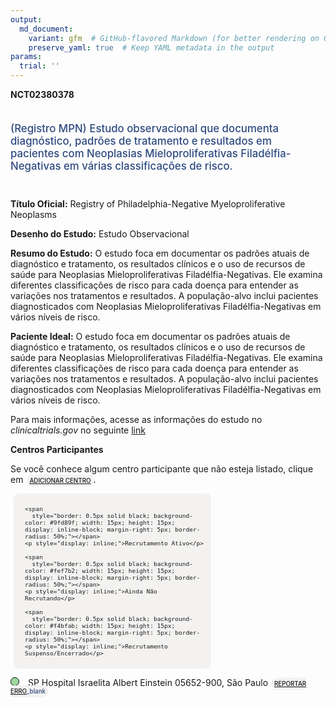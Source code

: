 ```yaml
---
output: 
  md_document:
    variant: gfm  # GitHub-flavored Markdown (for better rendering on GitHub)
    preserve_yaml: true  # Keep YAML metadata in the output
params:
  trial: ''
---
```


**NCT02380378**

<div style="padding: 5px 5px 5px 0px; font-size: 1.20em; font-weight: 500; color: #2E4A7F; text-align: left; margin-bottom: 20px">

(Registro MPN) Estudo observacional que documenta diagnóstico, padrões
de tratamento e resultados em pacientes com Neoplasias
Mieloproliferativas Filadélfia-Negativas em várias classificações de
risco.

</div>

**Título Oficial:** Registry of Philadelphia-Negative Myeloproliferative
Neoplasms

**Desenho do Estudo:** Estudo Observacional

**Resumo do Estudo:** O estudo foca em documentar os padrões atuais de
diagnóstico e tratamento, os resultados clínicos e o uso de recursos de
saúde para Neoplasias Mieloproliferativas Filadélfia-Negativas. Ele
examina diferentes classificações de risco para cada doença para
entender as variações nos tratamentos e resultados. A população-alvo
inclui pacientes diagnosticados com Neoplasias Mieloproliferativas
Filadélfia-Negativas em vários níveis de risco.

**Paciente Ideal:** O estudo foca em documentar os padrões atuais de
diagnóstico e tratamento, os resultados clínicos e o uso de recursos de
saúde para Neoplasias Mieloproliferativas Filadélfia-Negativas. Ele
examina diferentes classificações de risco para cada doença para
entender as variações nos tratamentos e resultados. A população-alvo
inclui pacientes diagnosticados com Neoplasias Mieloproliferativas
Filadélfia-Negativas em vários níveis de risco.

Para mais informações, acesse as informações do estudo no
*clinicaltrials.gov* no seguinte
[link](https://clinicaltrials.gov/ct2/show/NCT02380378)

**Centros Participantes**

Se você conhece algum centro participante que não esteja listado, clique
em
<span style="color: #2E4A7F; margin-left: 2px; padding: 4px; background-color: #f3f2f1; border-radius: 8px; font-weight: 500; font-size: 0.7em"><a
href="https://flazar.shinyapps.io/formsapp?study_nct_id=NCT02380378&amp;location_id=N%2FA&amp;location_full_name=N%2FA&amp;form_type=Adicionar%20Centro"
target="_blank">ADICIONAR CENTRO</a></span>.

<div style="margin-bottom: 8px; margin-left: 5px; padding: 8px; max-width: 300px; background-color: #f3f2f1; border-radius: 8px; font-size: 0.8em">

<div style="margin-left: 10px;">

    <span 
      style="border: 0.5px solid black; background-color: #9fd89f; width: 15px; height: 15px; display: inline-block; margin-right: 5px; border-radius: 50%;"></span>
    <p style="display: inline;">Recrutamento Ativo</p>

</div>

<div style="margin-left: 10px;">

    <span 
      style="border: 0.5px solid black; background-color: #fef7b2; width: 15px; height: 15px; display: inline-block; margin-right: 5px; border-radius: 50%;"></span>
    <p style="display: inline;">Ainda Não Recrutando</p>

</div>

<div style="margin-left: 10px;">

    <span 
      style="border: 0.5px solid black; background-color: #f4bfab; width: 15px; height: 15px; display: inline-block; margin-right: 5px; border-radius: 50%;"></span>
    <p style="display: inline;">Recrutamento Suspenso/Encerrado</p>

</div>

</div>

<span style="border: 0.5px solid black; display: inline-block; width: 12px; height: 12px; border-radius: 50%; margin-right: 10px; padding-bottom: 0px; background-color: #9fd89f;"></span>
SP Hospital Israelita Albert Einstein 05652-900, São Paulo
<span style="color: #2E4A7F; margin-left: 2px; padding: 4px; background-color: #f3f2f1; border-radius: 8px; font-weight: 500; font-size: 0.7em">[REPORTAR
ERRO](https://flazar.shinyapps.io/formsapp?study_nct_id=NCT02380378&location_id=HOSPITALISRAELITAALBERTEINSTEINSAOPAULOSP05651901BRAZIL&location_full_name=Hospital%20Israelita%20Albert%20Einstein%2C%2005652-900%2C%20S%C3%A3o%20Paulo&form_type=Reportar%20Erro)\_blank</span>
